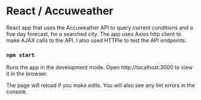 # React / Accuweather

React app that uses the Accuweather API to query current conditions and a five day forecast, for a searched city. The app uses Axios http client to make AJAX calls to the API. I also used HTTPie to test the API endpoints.

### `npm start`

Runs the app in the development mode.
Open http://localhost:3000 to view it in the browser.

The page will reload if you make edits.
You will also see any lint errors in the console.
